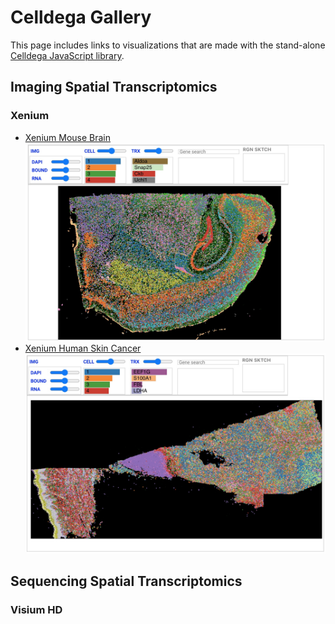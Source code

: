 # Celldega Gallery
This page includes links to visualizations that are made with the stand-alone [Celldega JavaScript library](../javascript/index.md).

## Imaging Spatial Transcriptomics
### Xenium
<div class="grid cards" markdown>

- [Xenium Mouse Brain ![](../assets/img/xenium_mouse_brain.jpg)](gallery_xenium_mouse_brain.md)
- [Xenium Human Skin Cancer ![](../assets/img/xenium_human_skin_cancer.jpg)](gallery_xenium_skin_cancer.md)

</div>

## Sequencing Spatial Transcriptomics
### Visium HD